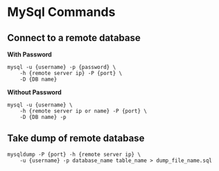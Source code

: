 # MySql Commands

## Connect to a remote database

**With Password**
```
mysql -u {username} -p {password} \
    -h {remote server ip} -P {port} \
    -D {DB name}
```

**Without Password**
```
mysql -u {username} \
    -h {remote server ip or name} -P {port} \
    -D {DB name} -p
```

## Take dump of remote database
```
mysqldump -P {port} -h {remote server ip} \
    -u {username} -p database_name table_name > dump_file_name.sql
```
